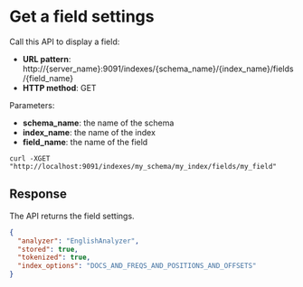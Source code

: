 # Get a field settings

Call this API to display a field:

* **URL pattern**: http://{server_name}:9091/indexes/{schema_name}/{index_name}/fields/{field_name}
* **HTTP method**: GET

Parameters:

* **schema_name**: the name of the schema
* **index_name**: the name of the index
* **field_name**: the name of the field

```shell
curl -XGET "http://localhost:9091/indexes/my_schema/my_index/fields/my_field"
```

## Response

The API returns the field settings.

```json
{
  "analyzer": "EnglishAnalyzer",
  "stored": true,
  "tokenized": true,
  "index_options": "DOCS_AND_FREQS_AND_POSITIONS_AND_OFFSETS"
}
```